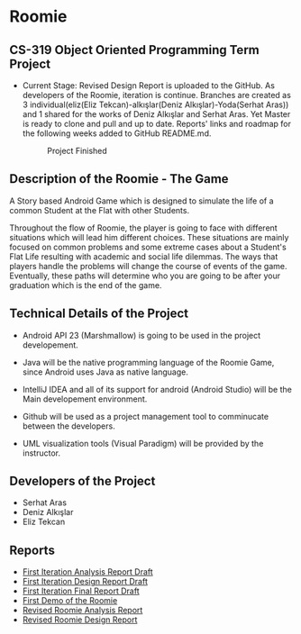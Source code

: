 # Roomie
## CS-319 Object Oriented Programming Term Project 


- Current Stage: Revised Design Report is uploaded to the GitHub. As developers of the Roomie, iteration is continue. Branches are created as 3 individual(eliz(Eliz Tekcan)-alkışlar(Deniz Alkışlar)-Yoda(Serhat Aras)) and 1 shared for the works of Deniz Alkışlar and Serhat Aras. Yet Master is ready to clone and pull and up to date. Reports' links and roadmap for the following weeks added to GitHub README.md.

                  Project Finished         

## Description of the Roomie - The Game


A Story based Android Game which is designed to simulate the life of a common Student at the Flat with other Students. 

Throughout the flow of Roomie, the player is going to face with different situations which will lead him different choices. 
These situations are mainly focused on common problems and some extreme cases about a Student's Flat Life resulting with academic and social life dilemmas. The ways that players handle the problems will change the course of events of the game. Eventually, these paths will determine who you are going to be after your graduation which is the end of the game. 


## Technical Details of the Project


- Android API 23 (Marshmallow) is going to be used in the project developement. 

- Java will be the native programming language of the Roomie Game, since Android uses Java as native language. 

- IntelliJ IDEA and all of its support for android (Android Studio) will be the Main developement environment.

- Github will be used as a project management tool to comminucate between the developers.

- UML visualization tools (Visual Paradigm) will be provided by the instructor. 


## Developers of the Project


- Serhat Aras 
- Deniz Alkışlar
- Eliz Tekcan 





## Reports
- [First Iteration Analysis Report Draft](https://github.com/serhataras/Roomie/blob/master/Roomie_Documentation/3.K%20First%20Iteration%20Roomie%20Analysis%20Report.pdf "First Iteration Analysis Report Draft of the Roomie")
- [First Iteration Design Report Draft](https://github.com/serhataras/Roomie/blob/master/Roomie_Documentation/3.K%20Roomie%20System%20Design%20Report.pdf "First Iteration Design Report Draft of the Roomie")
- [First Iteration Final Report Draft](https://github.com/serhataras/Roomie/blob/master/Roomie_Documentation/3.K%20First%20Iteration%20Roomie%20Final%20Report.pdf "First Iteration Final Report Draft of the Roomie")
- [First Demo of the Roomie](https://github.com/serhataras/Roomie/blob/master/Roomie_Documentation/demo.pdf "First Demo of the Roomie")
- [Revised Roomie Analysis Report](https://github.com/serhataras/Roomie/blob/master/Roomie_Documentation/Revised%20Roomie%20Analysis%20Report.pdf "Revised Roomie Analysis Report")
- [Revised Roomie Design Report](https://github.com/serhataras/Roomie/blob/master/Roomie_Documentation/Revised%20Roomie%20Design%20Report.pdf "Revised Roomie Design Report")

